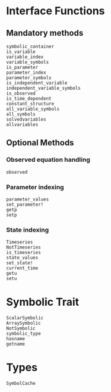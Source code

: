 # Interface Functions

## Mandatory methods

```@docs
symbolic_container
is_variable
variable_index
variable_symbols
is_parameter
parameter_index
parameter_symbols
is_independent_variable
independent_variable_symbols
is_observed
is_time_dependent
constant_structure
all_variable_symbols
all_symbols
solvedvariables
allvariables
```

## Optional Methods

### Observed equation handling

```@docs
observed
```

### Parameter indexing

```@docs
parameter_values
set_parameter!
getp
setp
```

### State indexing

```@docs
Timeseries
NotTimeseries
is_timeseries
state_values
set_state!
current_time
getu
setu
```

# Symbolic Trait

```@docs
ScalarSymbolic
ArraySymbolic
NotSymbolic
symbolic_type
hasname
getname
```

# Types

```@docs
SymbolCache
```

